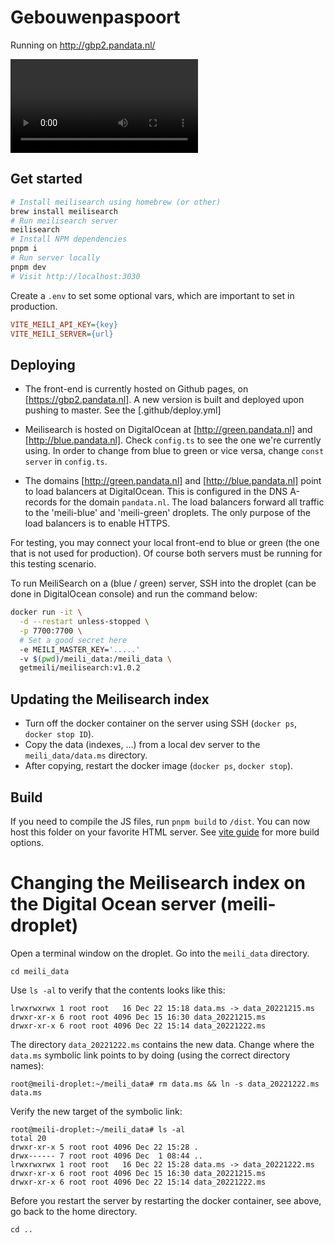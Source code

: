 # Gebouwenpaspoort

Running on http://gbp2.pandata.nl/

<video src="https://user-images.githubusercontent.com/2183313/203753767-f1efe496-2503-4785-ad21-d52223b6975e.mov"></video>

## Get started

```sh
# Install meilisearch using homebrew (or other)
brew install meilisearch
# Run meilisearch server
meilisearch
# Install NPM dependencies
pnpm i
# Run server locally
pnpm dev
# Visit http://localhost:3030
```

Create a `.env` to set some optional vars, which are important to set in production.

```ini
VITE_MEILI_API_KEY={key}
VITE_MEILI_SERVER={url}
```

## Deploying

- The front-end is currently hosted on Github pages, on [https://gbp2.pandata.nl].
A new version is built and deployed upon pushing to master. See the [.github/deploy.yml]

- Meilisearch is hosted on DigitalOcean at [http://green.pandata.nl] and [http://blue.pandata.nl].
Check `config.ts` to see the one we're currently using.
In order to change from blue to green or vice versa, change `const server` in `config.ts`.

- The domains [http://green.pandata.nl] and [http://blue.pandata.nl] point to load balancers at DigitalOcean.
This is configured in the DNS A-records for the domain `pandata.nl`.
The load balancers forward all traffic to the 'meili-blue' and 'meili-green' droplets.
The only purpose of the load balancers is to enable HTTPS.

For testing, you may connect your local front-end to blue or green (the one that is not used for production).
Of course both servers must be running for this testing scenario.

To run MeiliSearch on a (blue / green) server, SSH into the droplet (can be done in DigitalOcean console) and run the command below:

```sh
docker run -it \
  -d --restart unless-stopped \
  -p 7700:7700 \
  # Set a good secret here
  -e MEILI_MASTER_KEY='.....'
  -v $(pwd)/meili_data:/meili_data \
  getmeili/meilisearch:v1.0.2
```

## Updating the Meilisearch index

- Turn off the docker container on the server using SSH (`docker ps`, `docker stop ID`).
- Copy the data (indexes, ...) from a local dev server to the `meili_data/data.ms` directory.
- After copying, restart the docker image (`docker ps`, `docker stop`).

## Build

If you need to compile the JS files, run `pnpm build` to `/dist`.
You can now host this folder on your favorite HTML server.
See [vite guide](https://vitejs.dev/guide/build.html) for more build options.

# Changing the Meilisearch index on the Digital Ocean server (meili-droplet)

Open a terminal window on the droplet.
Go into the `meili_data` directory.

```
cd meili_data
```

Use `ls -al` to verify that the contents looks like this:

```
lrwxrwxrwx 1 root root   16 Dec 22 15:18 data.ms -> data_20221215.ms
drwxr-xr-x 6 root root 4096 Dec 15 16:30 data_20221215.ms
drwxr-xr-x 6 root root 4096 Dec 22 15:14 data_20221222.ms
```

The directory `data_20221222.ms` contains the new data.
Change where the `data.ms` symbolic link points to by doing (using the correct directory names):

```
root@meili-droplet:~/meili_data# rm data.ms && ln -s data_20221222.ms data.ms
```

Verify the new target of the symbolic link:

```
root@meili-droplet:~/meili_data# ls -al
total 20
drwxr-xr-x 5 root root 4096 Dec 22 15:28 .
drwx------ 7 root root 4096 Dec  1 08:44 ..
lrwxrwxrwx 1 root root   16 Dec 22 15:28 data.ms -> data_20221222.ms
drwxr-xr-x 6 root root 4096 Dec 15 16:30 data_20221215.ms
drwxr-xr-x 6 root root 4096 Dec 22 15:14 data_20221222.ms
```

Before you restart the server by restarting the docker container, see above,
go back to the home directory.

```
cd ..
```
